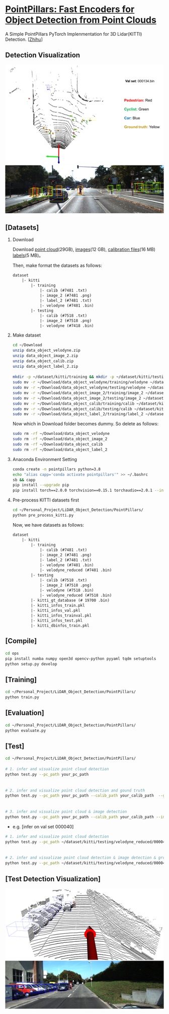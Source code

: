 # [PointPillars: Fast Encoders for Object Detection from Point Clouds](https://arxiv.org/abs/1812.05784) 

A Simple PointPillars PyTorch Implenmentation for 3D Lidar(KITTI) Detection. [[Zhihu](https://zhuanlan.zhihu.com/p/521277176)]

## Detection Visualization

![](./figures/pcd_train_000134.png)
![](./figures/img_train_000134.png)

## [Datasets]

1. Download

    Download [point cloud](https://s3.eu-central-1.amazonaws.com/avg-kitti/data_object_velodyne.zip)(29GB), [images](https://s3.eu-central-1.amazonaws.com/avg-kitti/data_object_image_2.zip)(12 GB), [calibration files](https://s3.eu-central-1.amazonaws.com/avg-kitti/data_object_calib.zip)(16 MB) [labels](https://s3.eu-central-1.amazonaws.com/avg-kitti/data_object_label_2.zip)(5 MB)。
    
    Then, make format the datasets as follows:
    ```
    dataset
        |- kitti
            |- training
                |- calib (#7481 .txt)
                |- image_2 (#7481 .png)
                |- label_2 (#7481 .txt)
                |- velodyne (#7481 .bin)
            |- testing
                |- calib (#7518 .txt)
                |- image_2 (#7518 .png)
                |- velodyne (#7418 .bin)
    ```

2. Make dataset
    ```bash
    cd ~/Download
    unzip data_object_velodyne.zip
    unzip data_object_image_2.zip
    unzip data_object_calib.zip
    unzip data_object_label_2.zip

    mkdir -p ~/dataset/kitti/training && mkdir -p ~/dataset/kitti/testing
    sudo mv -r ~/Download/data_object_velodyne/training/velodyne ~/dataset/kitti/training/
    sudo mv -r ~/Download/data_object_velodyne/testing/velodyne ~/dataset/kitti/testing/
    sudo mv -r ~/Download/data_object_image_2/training/image_2 ~/dataset/kitti/training/
    sudo mv -r ~/Download/data_object_image_2/testing/image_2 ~/dataset/kitti/testing/
    sudo mv -r ~/Download/data_object_calib/training/calib ~/dataset/kitti/training/
    sudo mv -r ~/Download/data_object_calib/testing/calib ~/dataset/kitti/testing/
    sudo mv -r ~/Download/data_object_label_2/training/label_2 ~/dataset/kitti/training/
    ```
    Now which in Download folder becomes dummy. So delete as follows:
    ```bash
    sudo rm -rf ~/Download/data_object_velodyne
    sudo rm -rf ~/Download/data_object_image_2
    sudo rm -rf ~/Download/data_object_calib
    sudo rm -rf ~/Download/data_object_label_2
    ```
3. Anaconda Environment Setting
    ```bash
    conda create -n pointpillars python=3.8
    echo "alias capp='conda activate pointpillars'" >> ~/.bashrc
    sb && capp
    pip install --upgrade pip
    pip install torch==2.0.0 torchvision==0.15.1 torchaudio==2.0.1 --index-url https://download.pytorch.org/whl/cu118
    ```

4. Pre-process KITTI datasets first
    ```bash
    cd ~/Personal_Project/LiDAR_Object_Detection/PointPillars/
    python pre_process_kitti.py
    ```

    Now, we have datasets as follows:
    ```
    dataset
        |- kitti
            |- training
                |- calib (#7481 .txt)
                |- image_2 (#7481 .png)
                |- label_2 (#7481 .txt)
                |- velodyne (#7481 .bin)
                |- velodyne_reduced (#7481 .bin)
            |- testing
                |- calib (#7518 .txt)
                |- image_2 (#7518 .png)
                |- velodyne (#7518 .bin)
                |- velodyne_reduced (#7518 .bin)
            |- kitti_gt_database (# 19700 .bin)
            |- kitti_infos_train.pkl
            |- kitti_infos_val.pkl
            |- kitti_infos_trainval.pkl
            |- kitti_infos_test.pkl
            |- kitti_dbinfos_train.pkl
    ```

## [Compile]

```bash
cd ops
pip install numba numpy open3d opencv-python pyyaml tqdm setuptools
python setup.py develop
```

## [Training]

```bash
cd ~/Personal_Project/LiDAR_Object_Detection/PointPillars/
python train.py
```

## [Evaluation]

```bash
cd ~/Personal_Project/LiDAR_Object_Detection/PointPillars/
python evaluate.py
```

## [Test]

```bash
cd ~/Personal_Project/LiDAR_Object_Detection/PointPillars/

# 1. infer and visualize point cloud detection
python test.py --pc_path your_pc_path 


# 2. infer and visualize point cloud detection and gound truth
python test.py --pc_path your_pc_path --calib_path your_calib_path  --gt_path your_gt_path


# 3. infer and visualize point cloud & image detection
python test.py --pc_path your_pc_path --calib_path your_calib_path --img_path your_img_path
```

* e.g. [infer on val set 000040]
```bash
# 1. infer and visualize point cloud detection
python test.py --pc_path ~/dataset/kitti/testing/velodyne_reduced/000040.bin


# 2. infer and visualizae point cloud detection & image detection & ground truth
python test.py --pc_path ~/dataset/kitti/testing/velodyne_reduced/000040.bin --calib_path ~/dataset/kitti/testing/calib/000040.txt --img_path ~/dataset/kitti/testing/image_2/000040.png --gt_path ~/dataset/kitti/testing/label_2/000040.txt
```

## [Test Detection Visualization]

![](./figures/pcd_test_000040.png)
![](./figures/img_test_000040.png)
